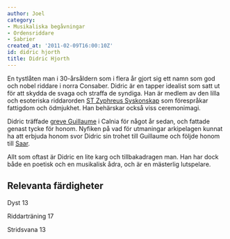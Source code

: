 ```yaml
---
author: Joel
category:
- Musikaliska begåvningar
- Ordensriddare
- Sabrier
created_at: '2011-02-09T16:00:10Z'
id: didric hjorth
title: Didric Hjorth
---
```

En tystlåten man i 30-årsåldern som i flera år gjort sig ett namn som god och nobel riddare i norra Consaber. Didric är en tapper idealist som satt ut för att skydda de svaga och straffa de syndiga. Han är medlem av den lilla och esoteriska riddarorden [ST Zyphreus Syskonskap] som förespråkar fattigdom och ödmjukhet. Han behärskar också viss ceremonimagi.

Didric träffade [greve Guillaume] i Calnia för något år sedan, och fattade genast tycke för honom. Nyfiken på vad för utmaningar arkipelagen kunnat ha att erbjuda honom svor Didric sin trohet till Guillaume och följde honom till [Saar].

Allt som oftast är Didric en lite karg och tillbakadragen man. Han har dock både en poetisk och en musikalisk ådra, och är en mästerlig lutspelare.

## Relevanta färdigheter

Dyst 13

Riddarträning 17

Stridsvana 13

  [ST Zyphreus Syskonskap]: Sankt_Zyphreus_Syskonskap
  [greve Guillaume]: Guillaume_Vallachen
  [Saar]: Saar